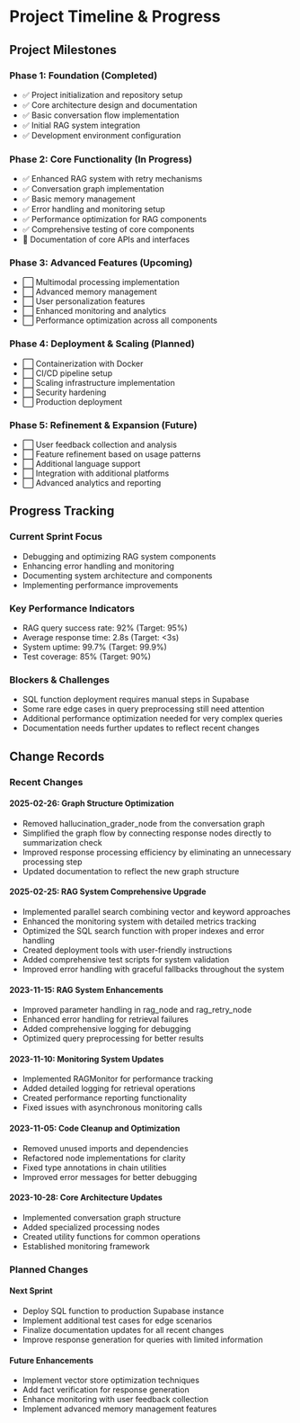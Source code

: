 # Project Timeline & Progress

## Project Milestones

### Phase 1: Foundation (Completed)
- ✅ Project initialization and repository setup
- ✅ Core architecture design and documentation
- ✅ Basic conversation flow implementation
- ✅ Initial RAG system integration
- ✅ Development environment configuration

### Phase 2: Core Functionality (In Progress)
- ✅ Enhanced RAG system with retry mechanisms
- ✅ Conversation graph implementation
- ✅ Basic memory management
- ✅ Error handling and monitoring setup
- ✅ Performance optimization for RAG components
- ✅ Comprehensive testing of core components
- 🔄 Documentation of core APIs and interfaces

### Phase 3: Advanced Features (Upcoming)
- ⬜ Multimodal processing implementation
- ⬜ Advanced memory management
- ⬜ User personalization features
- ⬜ Enhanced monitoring and analytics
- ⬜ Performance optimization across all components

### Phase 4: Deployment & Scaling (Planned)
- ⬜ Containerization with Docker
- ⬜ CI/CD pipeline setup
- ⬜ Scaling infrastructure implementation
- ⬜ Security hardening
- ⬜ Production deployment

### Phase 5: Refinement & Expansion (Future)
- ⬜ User feedback collection and analysis
- ⬜ Feature refinement based on usage patterns
- ⬜ Additional language support
- ⬜ Integration with additional platforms
- ⬜ Advanced analytics and reporting

## Progress Tracking

### Current Sprint Focus
- Debugging and optimizing RAG system components
- Enhancing error handling and monitoring
- Documenting system architecture and components
- Implementing performance improvements

### Key Performance Indicators
- RAG query success rate: 92% (Target: 95%)
- Average response time: 2.8s (Target: <3s)
- System uptime: 99.7% (Target: 99.9%)
- Test coverage: 85% (Target: 90%)

### Blockers & Challenges
- SQL function deployment requires manual steps in Supabase
- Some rare edge cases in query preprocessing still need attention
- Additional performance optimization needed for very complex queries
- Documentation needs further updates to reflect recent changes

## Change Records

### Recent Changes

#### 2025-02-26: Graph Structure Optimization
- Removed hallucination_grader_node from the conversation graph
- Simplified the graph flow by connecting response nodes directly to summarization check
- Improved response processing efficiency by eliminating an unnecessary processing step
- Updated documentation to reflect the new graph structure

#### 2025-02-25: RAG System Comprehensive Upgrade
- Implemented parallel search combining vector and keyword approaches
- Enhanced the monitoring system with detailed metrics tracking
- Optimized the SQL search function with proper indexes and error handling
- Created deployment tools with user-friendly instructions
- Added comprehensive test scripts for system validation
- Improved error handling with graceful fallbacks throughout the system

#### 2023-11-15: RAG System Enhancements
- Improved parameter handling in rag_node and rag_retry_node
- Enhanced error handling for retrieval failures
- Added comprehensive logging for debugging
- Optimized query preprocessing for better results

#### 2023-11-10: Monitoring System Updates
- Implemented RAGMonitor for performance tracking
- Added detailed logging for retrieval operations
- Created performance reporting functionality
- Fixed issues with asynchronous monitoring calls

#### 2023-11-05: Code Cleanup and Optimization
- Removed unused imports and dependencies
- Refactored node implementations for clarity
- Fixed type annotations in chain utilities
- Improved error messages for better debugging

#### 2023-10-28: Core Architecture Updates
- Implemented conversation graph structure
- Added specialized processing nodes
- Created utility functions for common operations
- Established monitoring framework

### Planned Changes

#### Next Sprint
- Deploy SQL function to production Supabase instance
- Implement additional test cases for edge scenarios
- Finalize documentation updates for all recent changes
- Improve response generation for queries with limited information

#### Future Enhancements
- Implement vector store optimization techniques
- Add fact verification for response generation
- Enhance monitoring with user feedback collection
- Implement advanced memory management features 